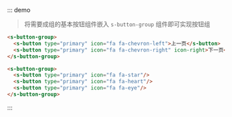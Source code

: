 ::: demo
> 将需要成组的基本按钮组件嵌入 `s-button-group` 组件即可实现按钮组
```html
<s-button-group>
  <s-button type="primary" icon="fa fa-chevron-left">上一页</s-button>
  <s-button type="primary" icon="fa fa-chevron-right" icon-right>下一页</s-button>
</s-button-group>

<s-button-group>
  <s-button type="primary" icon="fa fa-star"/>
  <s-button type="primary" icon="fa fa-heart"/>
  <s-button type="primary" icon="fa fa-eye"/>
</s-button-group>
```
:::
